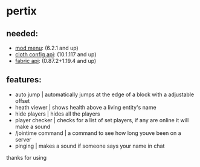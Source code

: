 # pertix

## needed:
- [mod menu](https://modrinth.com/mod/modmenu): (6.2.1 and up)
- [cloth config api](https://modrinth.com/mod/cloth-config): (10.1.117 and up)
- [fabric api](https://modrinth.com/mod/fabric-api): (0.87.2+1.19.4 and up)

## features:
- auto jump | automatically jumps at the edge of a block with a adjustable offset
- heath viewer | shows health above a living entity's name
- hide players | hides all the players
- player checker | checks for a list of set players, if any are online it will make a sound
- /jointime command | a command to see how long youve been on a server
- pinging | makes a sound if someone says your name in chat


thanks for using
